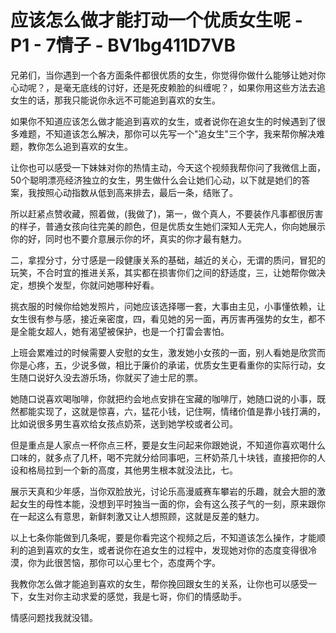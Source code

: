 # 应该怎么做才能打动一个优质女生呢 - P1 - 7情子 - BV1bg411D7VB

兄弟们，当你遇到一个各方面条件都很优质的女生，你觉得你做什么能够让她对你心动呢？，是毫无底线的讨好，还是死皮赖脸的纠缠呢？，如果你用这些方法去追女生的话，那我只能说你永远不可能追到喜欢的女生。

如果你不知道应该怎么做才能追到喜欢的女生，或者说你在追女生的时候遇到了很多难题，不知道该怎么解决，那你可以先写一个"追女生"三个字，我来帮你解决难题，教你怎么追到喜欢的女生。

让你也可以感受一下妹妹对你的热情主动，今天这个视频我帮你问了我微信上面，50个聪明漂亮经济独立的女生，男生做什么会让她们心动，以下就是她们的答案，我按照心动指数从低到高来排去，最后一条，结账了。

所以赶紧点赞收藏，照着做，(我做了)，第一，做个真人，不要装作凡事都很厉害的样子，普通女孩向往完美的颜色，但是优质女生她们深知人无完人，你向她展示你的好，同时也不要介意展示你的坏，真实的你才最有魅力。

二，拿捏分寸，分寸感是一段健康关系的基础，越近的关心，无谓的质问，冒犯的玩笑，不合时宜的推进关系，其实都在损害你们之间的舒适度，三，让她帮你做决定，想换个发型，你就问她哪种好看。

挑衣服的时候你给她发照片，问她应该选择哪一套，大事由主见，小事懂依赖，让女生很有参与感，接近亲密度，四，看见她的另一面，再厉害再强势的女生，都不是全能女超人，她有渴望被保护，也是一个打雷会害怕。

上班会累难过的时候需要人安慰的女生，激发她小女孩的一面，别人看她是欣赏而你是心疼，五，少说多做，相比于廉价的承诺，优质女生更看重你的实际行动，女生随口说好久没去游乐场，你就买了迪士尼的票。

她随口说喜欢喝咖啡，你就把约会地点安排在宝藏的咖啡厅，她随口说的小事，既然都能实现了，这就是惊喜，六，猛花小钱，记住啊，情绪价值是靠小钱打满的，比如说很多男生喜欢给女孩点奶茶，送到她学校或者公司。

但是重点是人家点一杯你点三杯，要是女生问起来你跟她说，不知道你喜欢喝什么口味的，就多点了几杯，喝不完就分给同事吧，三杯奶茶几十块钱，直接把你的人设和格局拉到一个新的高度，其他男生根本就没法比，七。

展示天真和少年感，当你双脸放光，讨论乐高漫威赛车攀岩的乐趣，就会大胆的激起女生的母性本能，没想到平时独当一面的你，会有这么孩子气的一刻，原来跟你在一起这么有意思，新鲜刺激又让人想照顾，这就是反差的魅力。

以上七条你能做到几条呢，要是你看完这个视频之后，不知道该怎么操作，才能顺利的追到喜欢的女生，或者说你在追女生的过程中，发现她对你的态度变得很冷漠，你为此很苦恼，那你可以心里七个，态度两个字。

我教你怎么做才能追到喜欢的女生，帮你挽回跟女生的关系，让你也可以感受一下，女生对你主动求爱的感觉，我是七哥，你们的情感助手。

情感问题找我就没错。